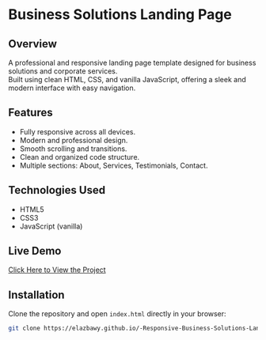 # Business Solutions Landing Page

## Overview
A professional and responsive landing page template designed for business solutions and corporate services.  
Built using clean HTML, CSS, and vanilla JavaScript, offering a sleek and modern interface with easy navigation.

## Features
- Fully responsive across all devices.
- Modern and professional design.
- Smooth scrolling and transitions.
- Clean and organized code structure.
- Multiple sections: About, Services, Testimonials, Contact.

## Technologies Used
- HTML5
- CSS3
- JavaScript (vanilla)

## Live Demo
[Click Here to View the Project](https://elazbawy.github.io/-Responsive-Business-Solutions-Landing-Page-HTML-CSS-JavaScript-/)

## Installation
Clone the repository and open `index.html` directly in your browser:

```bash
git clone https://elazbawy.github.io/-Responsive-Business-Solutions-Landing-Page-HTML-CSS-JavaScript-/
